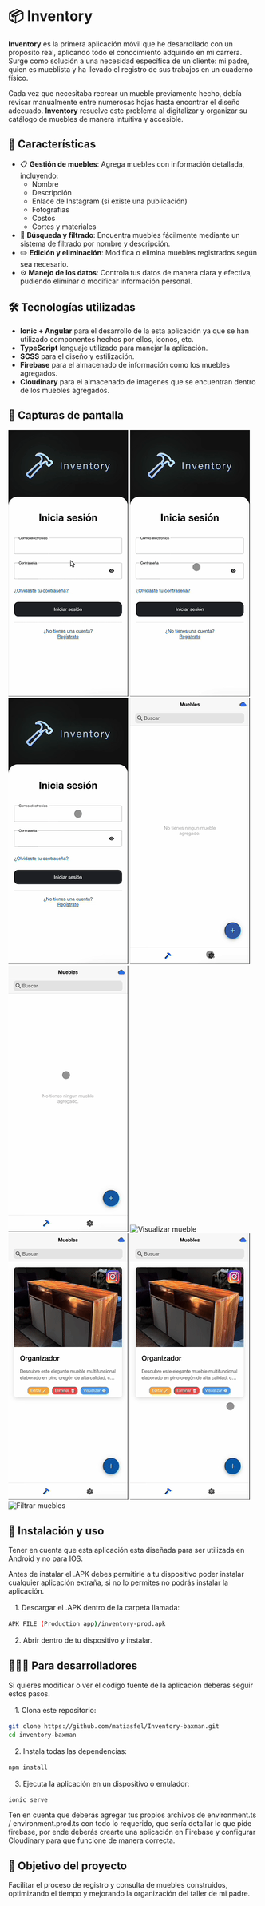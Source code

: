 # 📦 Inventory  

**Inventory** es la primera aplicación móvil que he desarrollado con un propósito real, aplicando todo el conocimiento adquirido en mi carrera. Surge como solución a una necesidad específica de un cliente: mi padre, quien es mueblista y ha llevado el registro de sus trabajos en un cuaderno físico.  

Cada vez que necesitaba recrear un mueble previamente hecho, debía revisar manualmente entre numerosas hojas hasta encontrar el diseño adecuado. **Inventory** resuelve este problema al digitalizar y organizar su catálogo de muebles de manera intuitiva y accesible.  

## 🚀 Características  

- 📋 **Gestión de muebles**: Agrega muebles con información detallada, incluyendo:  
  - Nombre  
  - Descripción  
  - Enlace de Instagram (si existe una publicación)  
  - Fotografías  
  - Costos  
  - Cortes y materiales  
- 🔎 **Búsqueda y filtrado**: Encuentra muebles fácilmente mediante un sistema de filtrado por nombre y descripción.  
- ✏️ **Edición y eliminación**: Modifica o elimina muebles registrados según sea necesario.  
- ⚙️ **Manejo de los datos**: Controla tus datos de manera clara y efectiva, pudiendo eliminar o modificar información personal. 

## 🛠️ Tecnologías utilizadas  

- **Ionic + Angular** para el desarrollo de la esta aplicación ya que se han utilizado componentes hechos por ellos, iconos, etc.
- **TypeScript** lenguaje utilizado para manejar la aplicación.
- **SCSS** para el diseño y estilización.
- **Firebase** para el almacenado de información como los muebles agregados.
- **Cloudinary** para el almacenado de imagenes que se encuentran dentro de los muebles agregados.

## 📱 Capturas de pantalla

![Registrarse](src/assets/demo/register.gif)
![Recuperar contraseña](src/assets/demo/pass-recovery.gif)
![Iniciar sesión](src/assets/demo/login-in.gif)
![Configuración](src/assets/demo/settings.gif)
![Crear mueble](src/assets/demo/create-furniture.gif)
![Visualizar mueble](src/assets/demo/view-furniture.gif)
![Editar mueble](src/assets/demo/edit-furniture.gif)
![Borrar mueble](src/assets/demo/delete-furniture.gif)
![Filtrar muebles](src/assets/demo/filter-example.gif)

## 📌 Instalación y uso

Tener en cuenta que esta aplicación esta diseñada para ser utilizada en Android y no para IOS.

Antes de instalar el .APK debes permitirle a tu dispositivo poder instalar cualquier aplicación extraña, si no lo permites no podrás instalar la aplicación.

ㅤ1. Descargar el .APK dentro de la carpeta llamada:  
   ```bash
   APK FILE (Production app)/inventory-prod.apk
   ```

ㅤ2. Abrir dentro de tu dispositivo y instalar.  

## 🧑🏻‍💻 Para desarrolladores

Si quieres modificar o ver el codigo fuente de la aplicación deberas seguir estos pasos.

ㅤ1. Clona este repositorio:
   ```bash
   git clone https://github.com/matiasfel/Inventory-baxman.git
   cd inventory-baxman
   ```
ㅤ2. Instala todas las dependencias:
   ```bash
   npm install
   ```

ㅤ3. Ejecuta la aplicación en un dispositivo o emulador:  
   ```bash
   ionic serve
   ```

Ten en cuenta que deberás agregar tus propios archivos de environment.ts / environment.prod.ts con todo lo requerido, que sería detallar lo que pide firebase, por ende deberás crearte una aplicación en Firebase y configurar Cloudinary para que funcione de manera correcta.

## 🎯 Objetivo del proyecto  

Facilitar el proceso de registro y consulta de muebles construidos, optimizando el tiempo y mejorando la organización del taller de mi padre.
